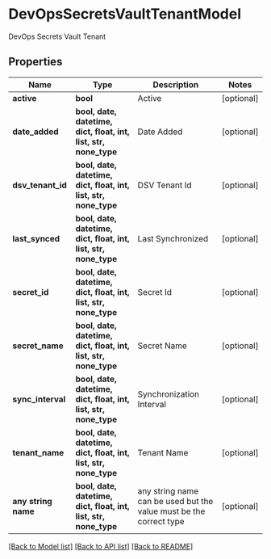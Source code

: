# DevOpsSecretsVaultTenantModel

DevOps Secrets Vault Tenant

## Properties
Name | Type | Description | Notes
------------ | ------------- | ------------- | -------------
**active** | **bool** | Active | [optional] 
**date_added** | **bool, date, datetime, dict, float, int, list, str, none_type** | Date Added | [optional] 
**dsv_tenant_id** | **bool, date, datetime, dict, float, int, list, str, none_type** | DSV Tenant Id | [optional] 
**last_synced** | **bool, date, datetime, dict, float, int, list, str, none_type** | Last Synchronized | [optional] 
**secret_id** | **bool, date, datetime, dict, float, int, list, str, none_type** | Secret Id | [optional] 
**secret_name** | **bool, date, datetime, dict, float, int, list, str, none_type** | Secret Name | [optional] 
**sync_interval** | **bool, date, datetime, dict, float, int, list, str, none_type** | Synchronization Interval | [optional] 
**tenant_name** | **bool, date, datetime, dict, float, int, list, str, none_type** | Tenant Name | [optional] 
**any string name** | **bool, date, datetime, dict, float, int, list, str, none_type** | any string name can be used but the value must be the correct type | [optional]

[[Back to Model list]](../README.md#documentation-for-models) [[Back to API list]](../README.md#documentation-for-api-endpoints) [[Back to README]](../README.md)


